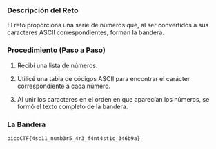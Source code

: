 
### Descripción del Reto

El reto proporciona una serie de números que, al ser convertidos a sus caracteres ASCII correspondientes, forman la bandera.

### Procedimiento (Paso a Paso)

1. Recibí una lista de números.
    
2. Utilicé una tabla de códigos ASCII para encontrar el carácter correspondiente a cada número.
    
3. Al unir los caracteres en el orden en que aparecían los números, se formó el texto completo de la bandera.
    

### La Bandera

`picoCTF{4sc11_numb3r5_4r3_f4nt4st1c_346b9a}`